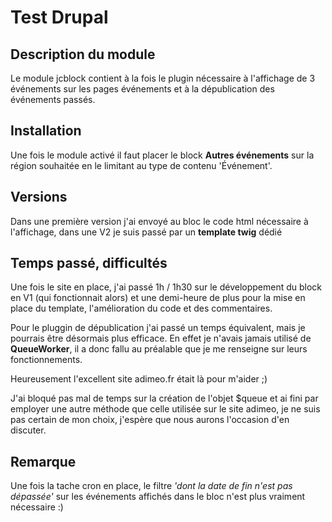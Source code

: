 # Test Drupal

## Description du module
Le module jcblock contient à la fois le plugin nécessaire à l'affichage de 3 événements sur les pages événements et à la dépublication des événements passés.

## Installation
Une fois le module activé il faut placer le block **Autres événements** sur la région souhaitée en le limitant au type de contenu 'Événement'.

## Versions
Dans une première version j'ai envoyé au bloc le code html nécessaire à l'affichage, dans une V2 je suis passé par un **template twig** dédié

## Temps passé, difficultés
Une fois le site en place, j'ai passé 1h / 1h30 sur le développement du block en V1 (qui fonctionnait alors) et une demi-heure de plus pour la mise en place du template, l'amélioration du code et des commentaires.

Pour le pluggin de dépublication j'ai passé un temps équivalent, mais je pourrais être désormais plus efficace.
En effet je n'avais jamais utilisé de **QueueWorker**, il a donc fallu au préalable que je me renseigne sur leurs fonctionnements.

Heureusement l'excellent site adimeo.fr était là pour m'aider ;)

J'ai bloqué pas mal de temps sur la création de l'objet $queue et ai fini par employer une autre méthode que celle utilisée sur le site adimeo, je ne suis pas certain de mon choix, j'espère que nous aurons l'occasion d'en discuter.

## Remarque
Une fois la tache cron en place, le filtre *'dont la date de fin n'est pas dépassée'* sur les événements affichés dans le bloc n'est plus vraiment nécessaire :)